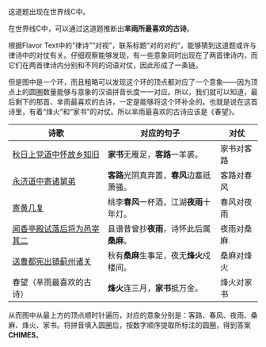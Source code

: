 这道题出现在世界线C中。

在世界线C中，可以通过这道题推断出**芈雨所最喜欢的古诗**。

根据Flavor Text中的“律诗”“对视”，联系标题“对的对的”，能够猜到这道题或许与律诗中的对仗有关。仔细观察能够发现，有一些意象同时出现在了两首律诗内，而它们在两首律诗内分别和不同的词语对仗，因此形成了一条链。

但是图中是一个环，而且粗略可以发现这个环的顶点都对应了一个意象——因为顶点上的圆圈数量能够与意象的汉语拼音长度一一对应。所以，我们就可以知道，最后剩下的那首、芈雨最喜欢的古诗，一定是能够将这个环补全的。也就是说在这首诗里，有着“烽火”和“家书”的对仗。所以芈雨最喜欢的古诗应该是《春望》。

|诗歌|对应的句子|对仗|
|-|-|-|
|[秋日上党道中怀故乡知旧](https://www.sou-yun.cn/Query.aspx?type=poem&id=281897)|**家书**无雁足，**客路**一羊裘。|家书对客路|
|[永济道中寄诸舅弟](https://www.sou-yun.cn/Query.aspx?type=poem&id=69784)|**客路**光阴真弃置，**春风**边塞祇萧骚。|客路对春风|
|[寄黄几复](https://www.sou-yun.cn/Query.aspx?type=poem&id=213817)|桃李**春风**一杯酒，江湖**夜雨**十年灯。|春风对夜雨|
|[闻香亭殿试落后将为邑宰 其二](https://www.sou-yun.cn/Query.aspx?type=poem&id=1055292)|县谱昔曾抄**夜雨**，诗怀此后属**桑麻**。|夜雨对桑麻|
|[送曹都宪出镇蓟州诸关](https://www.sou-yun.cn/Query.aspx?type=poem&id=289993)|秋有**桑麻**生事足，夜无**烽火**戍楼间。|桑麻对烽火|
|春望（芈雨最喜欢的古诗）|**烽火**连三月，**家书**抵万金。|烽火对家书|

从而图中从最上方的顶点顺时针遍历，对应的意象分别是：客路、春风、夜雨、桑麻、烽火、家书。将拼音填入圆圈后，按数字顺序提取所标注的圆圈，得到答案 **CHIMES**。
